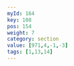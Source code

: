 ```yaml
---
myId: 164
key: 108
pos: 154
weight: 7
category: section
value: [971,4,-1,-3]
tags: [1,13,14]
---
```

